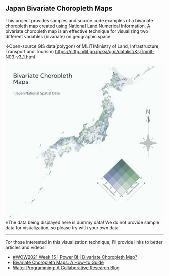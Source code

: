 ## Japan Bivariate Choropleth Maps
This project provides samples and source code examples of a bivariate choropleth map created using National Land Numerical Information. A bivariate choropleth map is an effective technique for visualizing two different variables (bivariate) on geographic space.

↓Open-source GIS data(polygon) of MLIT(Ministry of Land, Infrastructure, Transport and Tourism)
https://nlftp.mlit.go.jp/ksj/gml/datalist/KsjTmplt-N03-v3_1.html


![Example Image](sample_bivariate_choroplethmaps.png)
※The data being displayed here is dummy data! We do not provide sample data for visualization, so please try with your own data.

***
For those interested in this visualization technique, I'll provide links to better articles and videos!
- [#WOW2021 Week 15 | Power BI | Bivariate Choropleth Map?](https://www.youtube.com/watch?v=j9IxKwDnnVY)
- [Bivariate Choropleth Maps: A How-to Guide](https://www.joshuastevens.net/cartography/make-a-bivariate-choropleth-map/)
- [Water Programming: A Collaborative Research Blog](https://waterprogramming.wordpress.com/2022/09/08/bivariate-choropleth-maps/)
